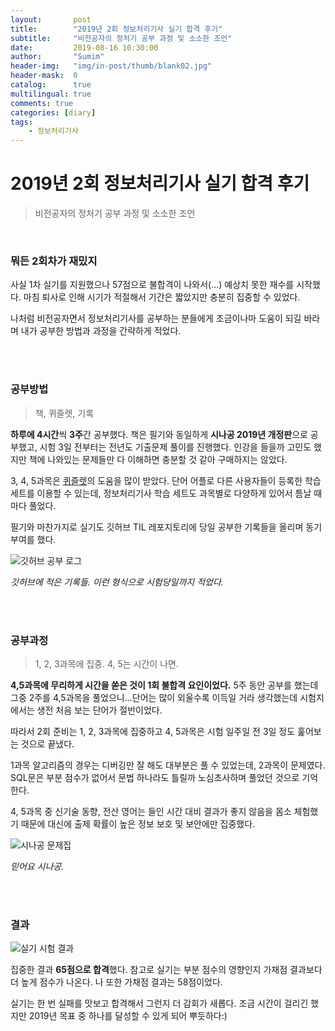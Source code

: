 ```yaml
---
layout:       post
title:        "2019년 2회 정보처리기사 실기 합격 후기"
subtitle:     "비전공자의 정처기 공부 과정 및 소소한 조언"
date:         2019-08-16 10:30:00
author:       "Sumim"
header-img:   "img/in-post/thumb/blank02.jpg"
header-mask:  0
catalog:      true
multilingual: true
comments: true
categories: [diary]
tags:
    - 정보처리기사
---
```




# 2019년 2회 정보처리기사 실기 합격 후기

> 비전공자의 정처기 공부 과정 및 소소한 조언

<br/>

### 뭐든 2회차가 재밌지 

사실 1차 실기를 지원했으나 57점으로 불합격이 나와서(...) 예상치 못한 재수를 시작했다. 마침 퇴사로 인해 시기가 적절해서 기간은 짧았지만 충분히 집중할 수 있었다. 

나처럼 비전공자면서 정보처리기사를 공부하는 분들에게 조금이나마 도움이 되길 바라며 내가 공부한 방법과 과정을 간략하게 적었다.

<br/><br/>

### 공부방법  

> 책, 퀴즐렛, 기록

**하루에 4시간**씩 **3주**간 공부했다. 책은 필기와 동일하게 **시나공 2019년 개정판**으로 공부했고, 시험 3일 전부터는 전년도 기출문제 풀이를 진행했다. 인강을 들을까 고민도 했지만 책에 나와있는 문제들만 다 이해하면 충분할 것 같아 구매하지는 않았다.

3, 4, 5과목은 [퀴즐렛](<https://quizlet.com/ko/mission>)의 도움을 많이 받았다. 단어 어플로 다른 사용자들이 등록한 학습 세트를 이용할 수 있는데, 정보처리기사 학습 세트도 과목별로 다양하게 있어서 틈날 때마다 풀었다.

필기와 마찬가지로 실기도 깃허브 TIL 레포지토리에 당일 공부한 기록들을 올리며 동기부여를 했다.



![깃허브 공부 로그](https://sumim00.github.io/img/in-post/2019/0816_img01.png)

*깃허브에 적은 기록들. 이런 형식으로 시험당일까지 적었다.*

<br><br>

### 공부과정  

> 1, 2, 3과목에 집중. 4, 5는 시간이 나면.

**4,5과목에 무리하게 시간을 쏟은 것이 1회 불합격 요인이었다.** 5주 동안 공부를 했는데 그중 2주를 4,5과목을 풀었으니...단어는 많이 외울수록 이득일 거라 생각했는데 시험지에서는 생전 처음 보는 단어가 절반이었다.

따라서 2회 준비는 1, 2, 3과목에 집중하고 4, 5과목은 시험 일주일 전 3일 정도 훑어보는 것으로 끝냈다. 

1과목 알고리즘의 경우는 디버깅만 잘 해도 대부분은 풀 수 있었는데, 2과목이 문제였다. SQL문은 부분 점수가 없어서 문법 하나라도 틀릴까 노심초사하며 풀었던 것으로 기억한다.

4, 5과목 중 신기술 동향, 전산 영어는 들인 시간 대비 결과가 좋지 않음을 몸소 체험했기 때문에 대신에 출제 확률이 높은 정보 보호 및 보안에만 집중했다. 



![시나공 문제집](https://sumim00.github.io/img/in-post/2019/0816_img02.jpg)

*믿어요 시나공.*

<br><br>

### 결과

![실기 시험 결과](https://sumim00.github.io/img/in-post/2019/0816_img03.png)

집중한 결과 **65점으로 합격**했다. 참고로 실기는 부분 점수의 영향인지 가채점 결과보다 더 높게 점수가 나온다. 나 또한 가채점 결과는 58점이었다.

실기는 한 번 실패를 맛보고 합격해서 그런지 더 감회가 새롭다. 조금 시간이 걸리긴 했지만 2019년 목표 중 하나를 달성할 수 있게 되어 뿌듯하다:)

